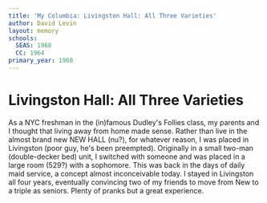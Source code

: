 ```yaml
---
title: 'My Columbia: Livingston Hall: All Three Varieties'
author: David Levin
layout: memory
schools:
  SEAS: 1968
  CC: 1964
primary_year: 1968
---
```

# Livingston Hall: All Three Varieties

As a NYC freshman in the (in)famous Dudley's Follies class, my parents and I thought that living away from home made sense.  Rather than live in the almost brand new NEW HALL (nu?), for whatever reason, I was placed in Livingston (poor guy, he's been preempted).  Originally in a small two-man (double-decker bed) unit, I switched with someone and was placed in a large room (529?) with a sophomore.  This was back in the days of daily maid service, a concept almost inconceivable today.  I stayed in Livingston all four years, eventually convincing two of my friends to move from New to a triple as seniors.  Plenty of pranks but a great experience.
